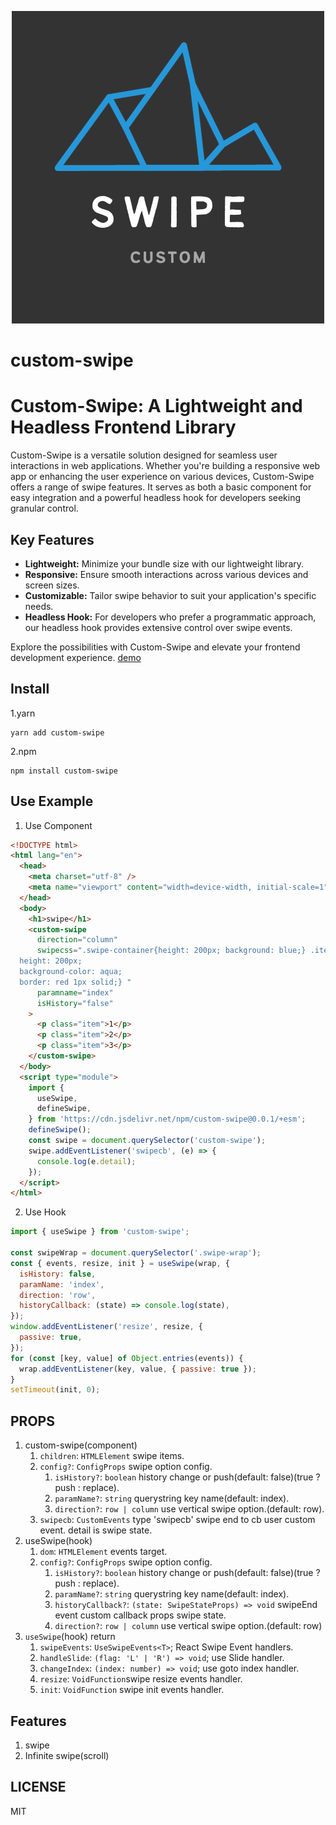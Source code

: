 <p align="center"><img src="https://github.com/yoonjonglyu/custom-swipe/blob/main/swipe.png"title="custom_swipe_logo" alt="swipe_logo" />
</p>
<p algin="center">

# custom-swipe

# Custom-Swipe: A Lightweight and Headless Frontend Library

Custom-Swipe is a versatile solution designed for seamless user interactions in web applications. Whether you're building a responsive web app or enhancing the user experience on various devices, Custom-Swipe offers a range of swipe features. It serves as both a basic component for easy integration and a powerful headless hook for developers seeking granular control.

## Key Features

- **Lightweight:** Minimize your bundle size with our lightweight library.
- **Responsive:** Ensure smooth interactions across various devices and screen sizes.
- **Customizable:** Tailor swipe behavior to suit your application's specific needs.
- **Headless Hook:** For developers who prefer a programmatic approach, our headless hook provides extensive control over swipe events.

Explore the possibilities with Custom-Swipe and elevate your frontend development experience.
[demo](https://yoonjonglyu.github.io/custom-swipe/)

## Install

1.yarn

```shell
yarn add custom-swipe
```

2.npm

```shell
npm install custom-swipe
```

## Use Example

1. Use Component

```HTML
<!DOCTYPE html>
<html lang="en">
  <head>
    <meta charset="utf-8" />
    <meta name="viewport" content="width=device-width, initial-scale=1" />
  </head>
  <body>
    <h1>swipe</h1>
    <custom-swipe
      direction="column"
      swipecss=".swipe-container{height: 200px; background: blue;} .item {width: 100%;
  height: 200px;
  background-color: aqua;
  border: red 1px solid;} "
      paramname="index"
      isHistory="false"
    >
      <p class="item">1</p>
      <p class="item">2</p>
      <p class="item">3</p>
    </custom-swipe>
  </body>
  <script type="module">
    import {
      useSwipe,
      defineSwipe,
    } from 'https://cdn.jsdelivr.net/npm/custom-swipe@0.0.1/+esm';
    defineSwipe();
    const swipe = document.querySelector('custom-swipe');
    swipe.addEventListener('swipecb', (e) => {
      console.log(e.detail);
    });
  </script>
</html>

```

2. Use Hook

```js
import { useSwipe } from 'custom-swipe';

const swipeWrap = document.querySelector('.swipe-wrap');
const { events, resize, init } = useSwipe(wrap, {
  isHistory: false,
  paramName: 'index',
  direction: 'row',
  historyCallback: (state) => console.log(state),
});
window.addEventListener('resize', resize, {
  passive: true,
});
for (const [key, value] of Object.entries(events)) {
  wrap.addEventListener(key, value, { passive: true });
}
setTimeout(init, 0);
```

## PROPS

1. custom-swipe(component)
   1. `children`: `HTMLElement` swipe items.
   2. `config?`: `ConfigProps` swipe option config.
      1. `isHistory?`: `boolean` history change or push(default: false)(true ? push : replace).
      2. `paramName?`: `string` querystring key name(default: index).
      3. `direction?`: `row | column` use vertical swipe option.(default: row).
   3. `swipecb`: `CustomEvents` type 'swipecb' swipe end to cb user custom event. detail is swipe state.
2. useSwipe(hook)
   1. `dom`: `HTMLElement` events target.
   2. `config?`: `ConfigProps` swipe option config.
      1. `isHistory?`: `boolean` history change or push(default: false)(true ? push : replace).
      2. `paramName?`: `string` querystring key name(default: index).
      3. `historyCallback?`: `(state: SwipeStateProps) => void` swipeEnd event custom callback props swipe state.
      4. `direction?`: `row | column` use vertical swipe option.(default: row)
3. `useSwipe`(hook) return
   1. `swipeEvents`: `UseSwipeEvents<T>`; React Swipe Event handlers.
   2. `handleSlide`: `(flag: 'L' | 'R') => void`; use Slide handler.
   3. `changeIndex`: `(index: number) => void`; use goto index handler.
   4. `resize`: `VoidFunction`swipe resize events handler.
   5. `init`: `VoidFunction` swipe init events handler.

## Features

1. swipe
2. Infinite swipe(scroll)

## LICENSE

MIT
